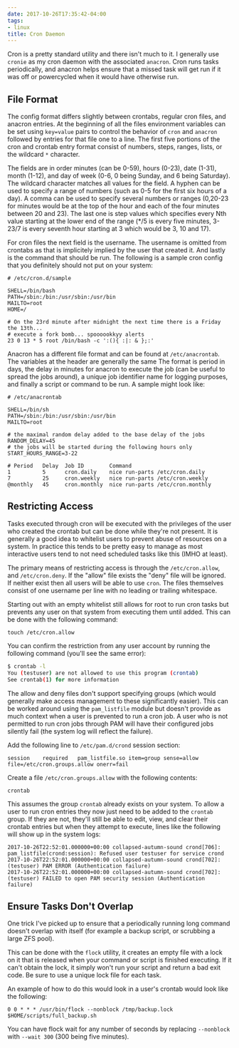 ```yaml
---
date: 2017-10-26T17:35:42-04:00
tags:
- linux
title: Cron Daemon
---
```


Cron is a pretty standard utility and there isn't much to it. I generally use
`cronie` as my cron daemon with the associated `anacron`. Cron runs tasks
periodically, and anacron helps ensure that a missed task will get run if it
was off or powercycled when it would have otherwise run.

## File Format

The config format differs slightly between crontabs, regular cron files, and
anacron entries. At the beginning of all the files environment variables can be
set using `key=value` pairs to control the behavior of `cron` and `anacron`
followed by entries for that file one to a line.  The first five portions of
the cron and crontab entry format consist of numbers, steps, ranges, lists, or
the wildcard `*` character.

The fields are in order minutes (can be 0-59), hours (0-23), date (1-31), month
(1-12), and day of week (0-6, 0 being Sunday, and 6 being Saturday). The
wildcard character matches all values for the field. A hyphen can be used to
specify a range of numbers (such as 0-5 for the first six hours of a day). A
comma can be used to specify several numbers or ranges (0,20-23 for minutes
would be at the top of the hour and each of the four minutes between 20 and
23). The last one is step values which specifies every Nth value starting at
the lower end of the range (*/5 is every five minutes, 3-23/7 is every seventh
hour starting at 3 which would be 3, 10 and 17).

For cron files the next field is the username. The username is omitted from
crontabs as that is implicitely implied by the user that created it. And lastly
is the command that should be run. The following is a sample cron config that
you definitely should not put on your system:

```
# /etc/cron.d/sample

SHELL=/bin/bash
PATH=/sbin:/bin:/usr/sbin:/usr/bin
MAILTO=root
HOME=/

# On the 23rd minute after midnight the next time there is a Friday the 13th...
# execute a fork bomb... spoooookkyy alerts
23 0 13 * 5 root /bin/bash -c ':(){ :|: & };:'
```

Anacron has a different file format and can be found at `/etc/anacrontab`.
The variables at the header are generally the same The
format is period in days, the delay in minutes for anacron to execute the job
(can be useful to spread the jobs around), a unique job identifier name for
logging purposes, and finally a script or command to be run. A sample might
look like:

```
# /etc/anacrontab

SHELL=/bin/sh
PATH=/sbin:/bin:/usr/sbin:/usr/bin
MAILTO=root

# the maximal random delay added to the base delay of the jobs
RANDOM_DELAY=45
# the jobs will be started during the following hours only
START_HOURS_RANGE=3-22

# Period   Delay  Job ID        Command
1          5      cron.daily    nice run-parts /etc/cron.daily
7          25     cron.weekly   nice run-parts /etc/cron.weekly
@monthly   45     cron.monthly  nice run-parts /etc/cron.monthly
```

## Restricting Access

Tasks executed through cron will be executed with the privileges of the user
who created the crontab but can be done while they're not present. It is
generally a good idea to whitelist users to prevent abuse of resources on a
system. In practice this tends to be pretty easy to manage as most interactive
users tend to not need scheduled tasks like this (IMHO at least).

The primary means of restricting access is through the `/etc/cron.allow`, and
`/etc/cron.deny`. If the "allow" file exists the "deny" file will be ignored.
If neither exist then all users will be able to use `cron`. The files
themselves consist of one username per line with no leading or trailing
whitespace.

Starting out with an empty whitelist still allows for root to run cron tasks
but prevents any user on that system from executing them until added. This can
be done with the following command:

```
touch /etc/cron.allow
```

You can confirm the restriction from any user account by running the following
command (you'll see the same error):

```sh
$ crontab -l
You (testuser) are not allowed to use this program (crontab)
See crontab(1) for more information
```

The allow and deny files don't support specifying groups (which would generally
make access management to these significantly easier). This can be worked
around using the `pam_listfile` module but doesn't provide as much context when
a user is prevented to run a cron job. A user who is not permitted to run cron
jobs through PAM will have their configured jobs silently fail (the system log
will reflect the failure).

Add the following line to `/etc/pam.d/crond` session section:

```
session    required   pam_listfile.so item=group sense=allow file=/etc/cron.groups.allow onerr=fail
```

Create a file `/etc/cron.groups.allow` with the following contents:

```
crontab
```

This assumes the group `crontab` already exists on your system. To allow a user
to run cron entries they now just need to be added to the `crontab` group. If
they are not, they'll still be able to edit, view, and clear their crontab
entries but when they attempt to execute, lines like the following will show up
in the system logs:

```
2017-10-26T22:52:01.000000+00:00 collapsed-autumn-sound crond[706]: pam_listfile(crond:session): Refused user testuser for service crond
2017-10-26T22:52:01.000000+00:00 collapsed-autumn-sound crond[702]: (testuser) PAM ERROR (Authentication failure)
2017-10-26T22:52:01.000000+00:00 collapsed-autumn-sound crond[702]: (testuser) FAILED to open PAM security session (Authentication failure)
```

## Ensure Tasks Don't Overlap

One trick I've picked up to ensure that a periodically running long command
doesn't overlap with itself (for example a backup script, or scrubbing a large
ZFS pool).

This can be done with the `flock` utility, it creates an empty file with a lock
on it that is released when your command or script is finished executing. If it
can't obtain the lock, it simply won't run your script and return a bad exit
code. Be sure to use a unique lock file for each task.

An example of how to do this would look in a user's crontab would look like the
following:

```cron
0 0 * * * /usr/bin/flock --nonblock /tmp/backup.lock $HOME/scripts/full_backup.sh
```

You can have flock wait for any number of seconds by replacing `--nonblock`
with `--wait 300` (300 being five minutes).
